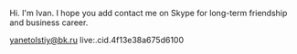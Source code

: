 Hi. I'm Ivan.
I hope you add contact me on Skype for long-term friendship and business career.

yanetolstiy@bk.ru
live:.cid.4f13e38a675d6100